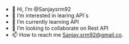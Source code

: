 - 👋 Hi, I’m @Sanjaysrm92
- 👀 I’m interested in learing API`s
- 🌱 I’m currently learning API
- 💞️ I’m looking to collaborate on Rest API
- 📫 How to reach me Sanjay.srm92@gmail.co.

<!---
Sanjaysrm92/Sanjaysrm92 is a ✨ special ✨ repository because its `README.md` (this file) appears on your GitHub profile.
You can click the Preview link to take a look at your changes.
--->

